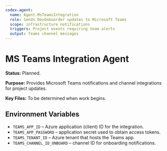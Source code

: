 ```yaml
---
codex-agent:
  name: Agent.MsTeamsIntegration
  role: Sends DevOnboarder updates to Microsoft Teams
  scope: infrastructure notifications
  triggers: Project events requiring team alerts
  output: Teams channel messages
---
```


# MS Teams Integration Agent

**Status:** Planned.

**Purpose:** Provides Microsoft Teams notifications and channel integrations for project updates.

**Key Files:** To be determined when work begins.

## Environment Variables

- `TEAMS_APP_ID` – Azure application (client) ID for the integration.
- `TEAMS_APP_PASSWORD` – application secret used to obtain access tokens.
- `TEAMS_TENANT_ID` – Azure tenant that hosts the Teams app.
- `TEAMS_CHANNEL_ID_ONBOARD` – channel ID for onboarding notifications.
